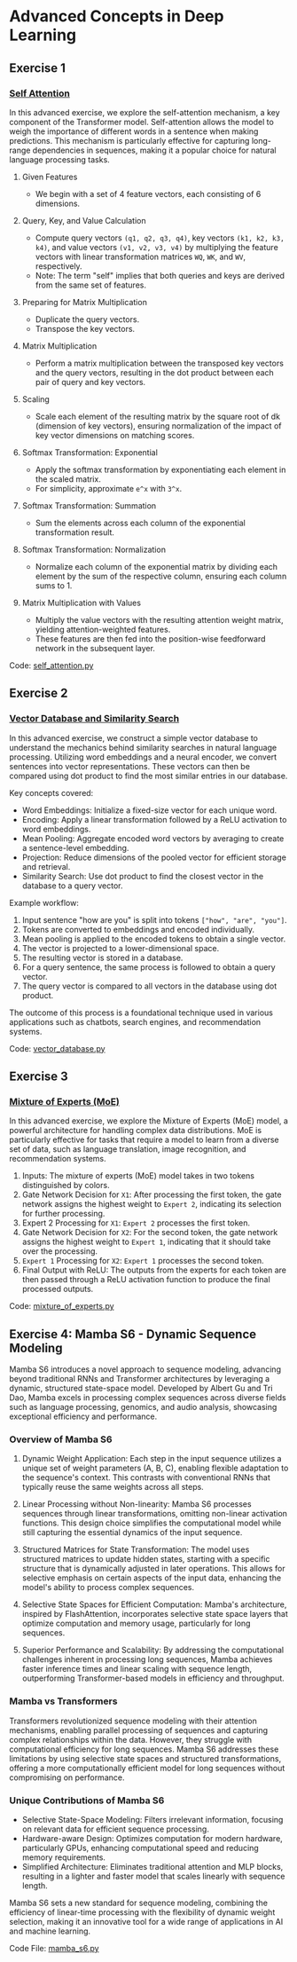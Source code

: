 # Advanced Concepts in Deep Learning

## Exercise 1

### [Self Attention](https://lnkd.in/gDW8Um4W)

In this advanced exercise, we explore the self-attention mechanism, a key component of the Transformer model. Self-attention allows the model to weigh the importance of different words in a sentence when making predictions. This mechanism is particularly effective for capturing long-range dependencies in sequences, making it a popular choice for natural language processing tasks.

1. Given Features
   - We begin with a set of 4 feature vectors, each consisting of 6 dimensions.

2. Query, Key, and Value Calculation
   - Compute query vectors `(q1, q2, q3, q4)`, key vectors `(k1, k2, k3, k4)`, and value vectors `(v1, v2, v3, v4)` by multiplying the feature vectors with linear transformation matrices `WQ`, `WK`, and `WV`, respectively.
   - Note: The term "self" implies that both queries and keys are derived from the same set of features.

3. Preparing for Matrix Multiplication
   - Duplicate the query vectors.
   - Transpose the key vectors.

4. Matrix Multiplication
   - Perform a matrix multiplication between the transposed key vectors and the query vectors, resulting in the dot product between each pair of query and key vectors.

5. Scaling
   - Scale each element of the resulting matrix by the square root of dk (dimension of key vectors), ensuring normalization of the impact of key vector dimensions on matching scores.

6. Softmax Transformation: Exponential
   - Apply the softmax transformation by exponentiating each element in the scaled matrix.
   - For simplicity, approximate `e^x` with `3^x`.

7. Softmax Transformation: Summation
   - Sum the elements across each column of the exponential transformation result.

8. Softmax Transformation: Normalization
   - Normalize each column of the exponential matrix by dividing each element by the sum of the respective column, ensuring each column sums to 1.

9. Matrix Multiplication with Values
   - Multiply the value vectors with the resulting attention weight matrix, yielding attention-weighted features.
   - These features are then fed into the position-wise feedforward network in the subsequent layer.

Code: [self_attention.py](./self_attention.py)

## Exercise 2

### [Vector Database and Similarity Search](https://lnkd.in/gTanDTMj)

In this advanced exercise, we construct a simple vector database to understand the mechanics behind similarity searches in natural language processing. Utilizing word embeddings and a neural encoder, we convert sentences into vector representations. These vectors can then be compared using dot product to find the most similar entries in our database.

Key concepts covered:

- Word Embeddings: Initialize a fixed-size vector for each unique word.
- Encoding: Apply a linear transformation followed by a ReLU activation to word embeddings.
- Mean Pooling: Aggregate encoded word vectors by averaging to create a sentence-level embedding.
- Projection: Reduce dimensions of the pooled vector for efficient storage and retrieval.
- Similarity Search: Use dot product to find the closest vector in the database to a query vector.

Example workflow:

1. Input sentence "how are you" is split into tokens `["how", "are", "you"]`.
2. Tokens are converted to embeddings and encoded individually.
3. Mean pooling is applied to the encoded tokens to obtain a single vector.
4. The vector is projected to a lower-dimensional space.
5. The resulting vector is stored in a database.
6. For a query sentence, the same process is followed to obtain a query vector.
7. The query vector is compared to all vectors in the database using dot product.

The outcome of this process is a foundational technique used in various applications such as chatbots, search engines, and recommendation systems.

Code: [vector_database.py](./vector_database.py)

## Exercise 3

### [Mixture of Experts (MoE)](https://lnkd.in/gPFdQdsW)

In this advanced exercise, we explore the Mixture of Experts (MoE) model, a powerful architecture for handling complex data distributions. MoE is particularly effective for tasks that require a model to learn from a diverse set of data, such as language translation, image recognition, and recommendation systems.

1. Inputs: The mixture of experts (MoE) model takes in two tokens distinguished by colors.
2. Gate Network Decision for `X1`: After processing the first token, the gate network assigns the highest weight to `Expert 2`, indicating its selection for further processing.
3. Expert 2 Processing for `X1`: `Expert 2` processes the first token.
4. Gate Network Decision for `X2`: For the second token, the gate network assigns the highest weight to `Expert 1`, indicating that it should take over the processing.
5. `Expert 1` Processing for `X2`: `Expert 1` processes the second token.
6. Final Output with ReLU: The outputs from the experts for each token are then passed through a ReLU activation function to produce the final processed outputs.

Code: [mixture_of_experts.py](./mixture_of_experts.py)

## Exercise 4: Mamba S6 - Dynamic Sequence Modeling

Mamba S6 introduces a novel approach to sequence modeling, advancing beyond traditional RNNs and Transformer architectures by leveraging a dynamic, structured state-space model. Developed by Albert Gu and Tri Dao, Mamba excels in processing complex sequences across diverse fields such as language processing, genomics, and audio analysis, showcasing exceptional efficiency and performance.

### Overview of Mamba S6

1. Dynamic Weight Application: Each step in the input sequence utilizes a unique set of weight parameters (A, B, C), enabling flexible adaptation to the sequence's context. This contrasts with conventional RNNs that typically reuse the same weights across all steps.

2. Linear Processing without Non-linearity: Mamba S6 processes sequences through linear transformations, omitting non-linear activation functions. This design choice simplifies the computational model while still capturing the essential dynamics of the input sequence.

3. Structured Matrices for State Transformation: The model uses structured matrices to update hidden states, starting with a specific structure that is dynamically adjusted in later operations. This allows for selective emphasis on certain aspects of the input data, enhancing the model's ability to process complex sequences.

4. Selective State Spaces for Efficient Computation: Mamba's architecture, inspired by FlashAttention, incorporates selective state space layers that optimize computation and memory usage, particularly for long sequences.

5. Superior Performance and Scalability: By addressing the computational challenges inherent in processing long sequences, Mamba achieves faster inference times and linear scaling with sequence length, outperforming Transformer-based models in efficiency and throughput.

### Mamba vs Transformers

Transformers revolutionized sequence modeling with their attention mechanisms, enabling parallel processing of sequences and capturing complex relationships within the data. However, they struggle with computational efficiency for long sequences. Mamba S6 addresses these limitations by using selective state spaces and structured transformations, offering a more computationally efficient model for long sequences without compromising on performance.

### Unique Contributions of Mamba S6

- Selective State-Space Modeling: Filters irrelevant information, focusing on relevant data for efficient sequence processing.
- Hardware-aware Design: Optimizes computation for modern hardware, particularly GPUs, enhancing computational speed and reducing memory requirements.
- Simplified Architecture: Eliminates traditional attention and MLP blocks, resulting in a lighter and faster model that scales linearly with sequence length.

Mamba S6 sets a new standard for sequence modeling, combining the efficiency of linear-time processing with the flexibility of dynamic weight selection, making it an innovative tool for a wide range of applications in AI and machine learning.

Code File: [mamba_s6.py](./mamba_s6.py)
